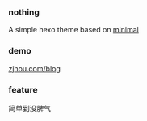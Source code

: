 ### nothing
A simple hexo theme based on [minimal](https://github.com/orderedlist/minimal)

### demo
[zjhou.com/blog](http://zjhou.com/blog)

### feature
简单到没脾气

